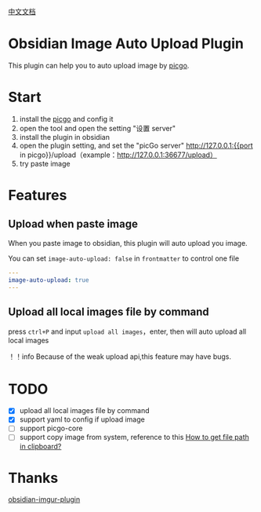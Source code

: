 [中文文档](readme-zh.md)

# Obsidian Image Auto Upload Plugin

This plugin can help you to auto upload image by [picgo](https://github.com/Molunerfinn/PicGo).

# Start

1. install the [picgo](https://github.com/Molunerfinn/PicGo) and config it
2. open the tool and open the setting "设置 server"
3. install the plugin in obsidian
4. open the plugin setting, and set the "picGo server" http://127.0.0.1:{{port in picgo}}/upload（example：http://127.0.0.1:36677/upload）
5. try paste image

# Features

## Upload when paste image

When you paste image to obsidian, this plugin will auto upload you image.

You can set `image-auto-upload: false` in `frontmatter` to control one file

```yaml
---
image-auto-upload: true
---

```

## Upload all local images file by command

press `ctrl+P` and input `upload all images`，enter, then will auto upload all local images

！！info
Because of the weak upload api,this feature may have bugs.

# TODO

- [x] upload all local images file by command
- [x] support yaml to config if upload image
- [ ] support picgo-core
- [ ] support copy image from system, reference to this [How to get file path in clipboard?](https://forum.obsidian.md/t/how-to-get-file-path-in-clipboard/16480)

# Thanks

[obsidian-imgur-plugin](https://github.com/gavvvr/obsidian-imgur-plugin)
